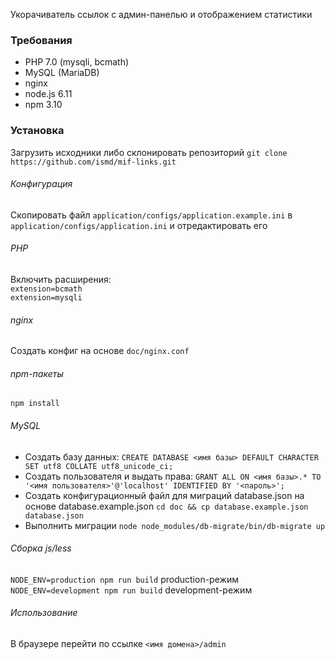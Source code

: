 Укорачиватель ссылок с админ-панелью и отображением статистики

### Требования
- PHP 7.0 (mysqli, bcmath)
- MySQL (MariaDB)
- nginx
- node.js 6.11
- npm 3.10

### Установка
Загрузить исходники либо склонировать репозиторий
`git clone https://github.com/ismd/mif-links.git`
###### Конфигурация
Скопировать файл `application/configs/application.example.ini` в `application/configs/application.ini` и отредактировать его
###### PHP
Включить расширения:  
`extension=bcmath`  
`extension=mysqli`
###### nginx
Создать конфиг на основе `doc/nginx.conf`
###### npm-пакеты
`npm install`
###### MySQL
- Создать базу данных:
`CREATE DATABASE <имя базы> DEFAULT CHARACTER SET utf8 COLLATE utf8_unicode_ci;`
- Создать пользователя и выдать права:
`GRANT ALL ON <имя базы>.* TO '<имя пользователя>'@'localhost' IDENTIFIED BY '<пароль>';`
- Создать конфигурационный файл для миграций database.json на основе database.example.json
`cd doc && cp database.example.json database.json`
- Выполнить миграции
`node node_modules/db-migrate/bin/db-migrate up`
###### Сборка js/less
`NODE_ENV=production npm run build` production-режим  
`NODE_ENV=development npm run build` development-режим
###### Использование
В браузере перейти по ссылке `<имя домена>/admin`
